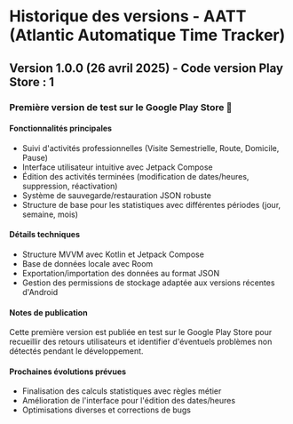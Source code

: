 # Historique des versions - AATT (Atlantic Automatique Time Tracker)

## Version 1.0.0 (26 avril 2025) - Code version Play Store : 1

### Première version de test sur le Google Play Store 🎉

#### Fonctionnalités principales
- Suivi d'activités professionnelles (Visite Semestrielle, Route, Domicile, Pause)
- Interface utilisateur intuitive avec Jetpack Compose
- Édition des activités terminées (modification de dates/heures, suppression, réactivation)
- Système de sauvegarde/restauration JSON robuste
- Structure de base pour les statistiques avec différentes périodes (jour, semaine, mois)

#### Détails techniques
- Structure MVVM avec Kotlin et Jetpack Compose
- Base de données locale avec Room
- Exportation/importation des données au format JSON
- Gestion des permissions de stockage adaptée aux versions récentes d'Android

#### Notes de publication
Cette première version est publiée en test sur le Google Play Store pour recueillir des retours utilisateurs et identifier d'éventuels problèmes non détectés pendant le développement.

#### Prochaines évolutions prévues
- Finalisation des calculs statistiques avec règles métier
- Amélioration de l'interface pour l'édition des dates/heures
- Optimisations diverses et corrections de bugs